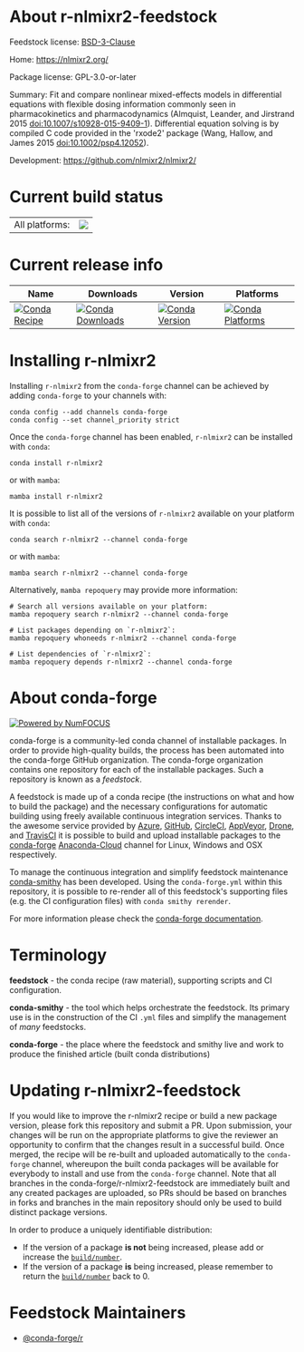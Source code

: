 About r-nlmixr2-feedstock
=========================

Feedstock license: [BSD-3-Clause](https://github.com/conda-forge/r-nlmixr2-feedstock/blob/main/LICENSE.txt)

Home: https://nlmixr2.org/

Package license: GPL-3.0-or-later

Summary: Fit and compare nonlinear mixed-effects models in differential equations with flexible dosing information commonly seen in pharmacokinetics and pharmacodynamics (Almquist, Leander, and Jirstrand 2015 <doi:10.1007/s10928-015-9409-1>). Differential equation solving is by compiled C code provided in the 'rxode2' package (Wang, Hallow, and James 2015 <doi:10.1002/psp4.12052>).

Development: https://github.com/nlmixr2/nlmixr2/

Current build status
====================


<table><tr><td>All platforms:</td>
    <td>
      <a href="https://dev.azure.com/conda-forge/feedstock-builds/_build/latest?definitionId=20689&branchName=main">
        <img src="https://dev.azure.com/conda-forge/feedstock-builds/_apis/build/status/r-nlmixr2-feedstock?branchName=main">
      </a>
    </td>
  </tr>
</table>

Current release info
====================

| Name | Downloads | Version | Platforms |
| --- | --- | --- | --- |
| [![Conda Recipe](https://img.shields.io/badge/recipe-r--nlmixr2-green.svg)](https://anaconda.org/conda-forge/r-nlmixr2) | [![Conda Downloads](https://img.shields.io/conda/dn/conda-forge/r-nlmixr2.svg)](https://anaconda.org/conda-forge/r-nlmixr2) | [![Conda Version](https://img.shields.io/conda/vn/conda-forge/r-nlmixr2.svg)](https://anaconda.org/conda-forge/r-nlmixr2) | [![Conda Platforms](https://img.shields.io/conda/pn/conda-forge/r-nlmixr2.svg)](https://anaconda.org/conda-forge/r-nlmixr2) |

Installing r-nlmixr2
====================

Installing `r-nlmixr2` from the `conda-forge` channel can be achieved by adding `conda-forge` to your channels with:

```
conda config --add channels conda-forge
conda config --set channel_priority strict
```

Once the `conda-forge` channel has been enabled, `r-nlmixr2` can be installed with `conda`:

```
conda install r-nlmixr2
```

or with `mamba`:

```
mamba install r-nlmixr2
```

It is possible to list all of the versions of `r-nlmixr2` available on your platform with `conda`:

```
conda search r-nlmixr2 --channel conda-forge
```

or with `mamba`:

```
mamba search r-nlmixr2 --channel conda-forge
```

Alternatively, `mamba repoquery` may provide more information:

```
# Search all versions available on your platform:
mamba repoquery search r-nlmixr2 --channel conda-forge

# List packages depending on `r-nlmixr2`:
mamba repoquery whoneeds r-nlmixr2 --channel conda-forge

# List dependencies of `r-nlmixr2`:
mamba repoquery depends r-nlmixr2 --channel conda-forge
```


About conda-forge
=================

[![Powered by
NumFOCUS](https://img.shields.io/badge/powered%20by-NumFOCUS-orange.svg?style=flat&colorA=E1523D&colorB=007D8A)](https://numfocus.org)

conda-forge is a community-led conda channel of installable packages.
In order to provide high-quality builds, the process has been automated into the
conda-forge GitHub organization. The conda-forge organization contains one repository
for each of the installable packages. Such a repository is known as a *feedstock*.

A feedstock is made up of a conda recipe (the instructions on what and how to build
the package) and the necessary configurations for automatic building using freely
available continuous integration services. Thanks to the awesome service provided by
[Azure](https://azure.microsoft.com/en-us/services/devops/), [GitHub](https://github.com/),
[CircleCI](https://circleci.com/), [AppVeyor](https://www.appveyor.com/),
[Drone](https://cloud.drone.io/welcome), and [TravisCI](https://travis-ci.com/)
it is possible to build and upload installable packages to the
[conda-forge](https://anaconda.org/conda-forge) [Anaconda-Cloud](https://anaconda.org/)
channel for Linux, Windows and OSX respectively.

To manage the continuous integration and simplify feedstock maintenance
[conda-smithy](https://github.com/conda-forge/conda-smithy) has been developed.
Using the ``conda-forge.yml`` within this repository, it is possible to re-render all of
this feedstock's supporting files (e.g. the CI configuration files) with ``conda smithy rerender``.

For more information please check the [conda-forge documentation](https://conda-forge.org/docs/).

Terminology
===========

**feedstock** - the conda recipe (raw material), supporting scripts and CI configuration.

**conda-smithy** - the tool which helps orchestrate the feedstock.
                   Its primary use is in the construction of the CI ``.yml`` files
                   and simplify the management of *many* feedstocks.

**conda-forge** - the place where the feedstock and smithy live and work to
                  produce the finished article (built conda distributions)


Updating r-nlmixr2-feedstock
============================

If you would like to improve the r-nlmixr2 recipe or build a new
package version, please fork this repository and submit a PR. Upon submission,
your changes will be run on the appropriate platforms to give the reviewer an
opportunity to confirm that the changes result in a successful build. Once
merged, the recipe will be re-built and uploaded automatically to the
`conda-forge` channel, whereupon the built conda packages will be available for
everybody to install and use from the `conda-forge` channel.
Note that all branches in the conda-forge/r-nlmixr2-feedstock are
immediately built and any created packages are uploaded, so PRs should be based
on branches in forks and branches in the main repository should only be used to
build distinct package versions.

In order to produce a uniquely identifiable distribution:
 * If the version of a package **is not** being increased, please add or increase
   the [``build/number``](https://docs.conda.io/projects/conda-build/en/latest/resources/define-metadata.html#build-number-and-string).
 * If the version of a package **is** being increased, please remember to return
   the [``build/number``](https://docs.conda.io/projects/conda-build/en/latest/resources/define-metadata.html#build-number-and-string)
   back to 0.

Feedstock Maintainers
=====================

* [@conda-forge/r](https://github.com/conda-forge/r/)

